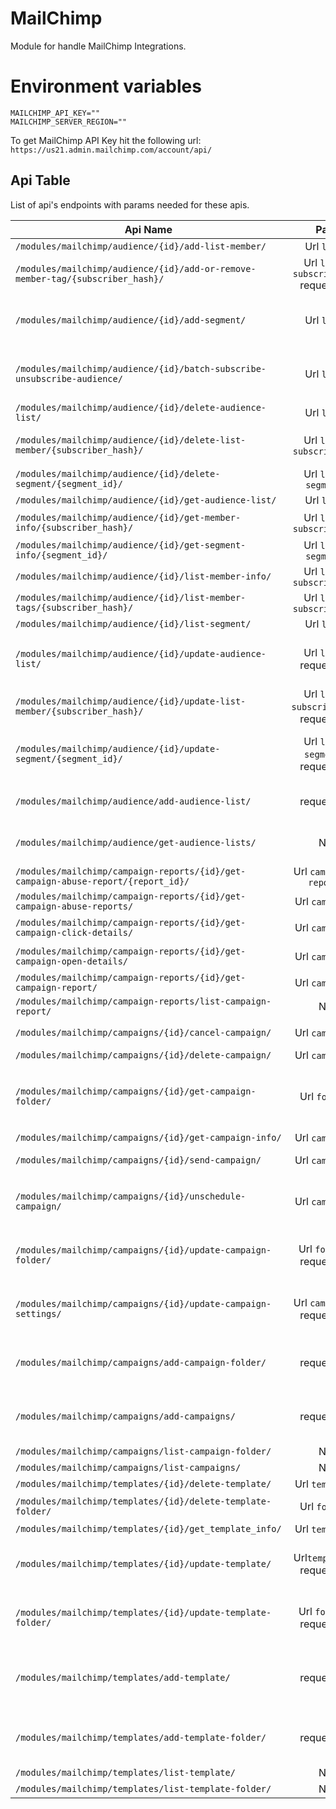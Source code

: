 # MailChimp

Module for handle MailChimp Integrations.



# Environment variables

```
MAILCHIMP_API_KEY=""
MAILCHIMP_SERVER_REGION=""

```
To get MailChimp API Key hit the following url: <br/>
`https://us21.admin.mailchimp.com/account/api/`

## Api Table
List of api's endpoints with params needed for these apis.

| Api Name                                                                          |                        Param                        | Description                                                                                                                                                                                                                            |
|-----------------------------------------------------------------------------------|:---------------------------------------------------:|:---------------------------------------------------------------------------------------------------------------------------------------------------------------------------------------------------------------------------------------|
| `/modules/mailchimp/audience/{id}/add-list-member/ `                              |                    Url `list_id`                    | Add a new member to the list.                                                                                                                                                                                                          |
| `/modules/mailchimp/audience/{id}/add-or-remove-member-tag/{subscriber_hash}/`    | Url `list_id`, `subscriber_hash` <br/> request.body | Add or remove tags from a list member                                                                                                                                                                                                  |
| `/modules/mailchimp/audience/{id}/add-segment/`                                   |                    Url `list_id`                    | Create a new segment in a specific list.Required the request body. For details about request body visit the given link  https://mailchimp.com/developer/marketing/api/list-segments/add-segment/                                       |
| `/modules/mailchimp/audience/{id}/batch-subscribe-unsubscribe-audience/`          |                    Url `list_id`                    | Batch subscribe or unsubscribe list members.Required the request body. For details about request body visit the given link . https://mailchimp.com/developer/marketing/api/lists/batch-subscribe-or-unsubscribe/                       |
| `/modules/mailchimp/audience/{id}/delete-audience-list/`                          |                    Url `list_id`                    | Delete a list from Mailchimp account.                                                                                                                                                                                                  |
| `/modules/mailchimp/audience/{id}/delete-list-member/{subscriber_hash}/`          |          Url `list_id`, `subscriber_hash`           | Delete all personally identifiable information related to a list member, and remove them from a list.This will make it impossible to re-import the list member.                                                                        |
| `/modules/mailchimp/audience/{id}/delete-segment/{segment_id}/`                   |             Url `list_id`, `segment_id`             | Delete a specific segment in a list.                                                                                                                                                                                                   |
| `/modules/mailchimp/audience/{id}/get-audience-list/`                             |                    Url `list_id`                    | Provide information about a specific list in Mailchimp account.                                                                                                                                                                        |
| `/modules/mailchimp/audience/{id}/get-member-info/{subscriber_hash}/`             |          Url `list_id`, `subscriber_hash`           | Get information about a specific list member, including a currently subscribed, unsubscribed, or bounced member.                                                                                                                       |
| `/modules/mailchimp/audience/{id}/get-segment-info/{segment_id}/`                 |             Url `list_id`, `segment_id`             | Get information about a specific segment.                                                                                                                                                                                              |
| `/modules/mailchimp/audience/{id}/list-member-info/`                              |          Url `list_id`, `subscriber_hash`           | Get information about members in a specific Mailchimp list.                                                                                                                                                                            |
| `/modules/mailchimp/audience/{id}/list-member-tags/{subscriber_hash}/`            |          Url `list_id`, `subscriber_hash`           | Provide the tags on a list member.                                                                                                                                                                                                     |
| `/modules/mailchimp/audience/{id}/list-segment/`                                  |                    Url `list_id`                    | Provide information about all available segments for a specific list.                                                                                                                                                                  |
| `/modules/mailchimp/audience/{id}/update-audience-list/`                          |             Url `list_id`, request.body             | Update a specific segment in a list.Required the request body. For details about request body visit the given link . https://mailchimp.com/developer/marketing/api/list-segments/update-segment/                                       |
| `/modules/mailchimp/audience/{id}/update-list-member/{subscriber_hash}/`          |   Url `list_id`, `subscriber_hash`, request.body    | Update information for a specific list member.                                                                                                                                                                                         |
| `/modules/mailchimp/audience/{id}/update-segment/{segment_id}/`                   |      Url `list_id`, `segment_id`, request.body      | Update a specific segment in a list.Required the request body. For details about request body visit the given link .https://mailchimp.com/developer/marketing/api/list-segments/update-segment/                                        |
| `/modules/mailchimp/audience/add-audience-list/`                                  |                    request.body                     | Create a new list in Mailchimp account.Required the request body. For details about request body visit the given link .https://mailchimp.com/developer/marketing/api/lists/add-list/                                                   |
| `/modules/mailchimp/audience/get-audience-lists/`                                 |                        None                         | Provide information about all lists in the account.User can use optional query Parameters. For details about query Parameters visit the given link .https://mailchimp.com/developer/marketing/api/lists/get-lists-info/                |
| `/modules/mailchimp/campaign-reports/{id}/get-campaign-abuse-report/{report_id}/` |           Url `campaign_id`, `report_id`            | Get information about a specific abuse report for a campaign.                                                                                                                                                                          |
| `/modules/mailchimp/campaign-reports/{id}/get-campaign-abuse-reports/`            |                  Url `campaign_id`                  | Get a list of abuse complaints for a specific campaign.                                                                                                                                                                                |
| `/modules/mailchimp/campaign-reports/{id}/get-campaign-click-details/`            |                  Url `campaign_id`                  | Get information about clicks on specific links in your Mailchimp campaigns.                                                                                                                                                            |
| `/modules/mailchimp/campaign-reports/{id}/get-campaign-open-details/`             |                  Url `campaign_id`                  | Get detailed information about any campaign emails that were opened by a list member.                                                                                                                                                  |
| `/modules/mailchimp/campaign-reports/{id}/get-campaign-report/`                   |                  Url `campaign_id`                  | Get report details for a specific sent campaign.                                                                                                                                                                                       |
| `/modules/mailchimp/campaign-reports/list-campaign-report/`                       |                        None                         | Get campaign reports.                                                                                                                                                                                                                  |
| `/modules/mailchimp/campaigns/{id}/cancel-campaign/`                              |                  Url `campaign_id`                  | Cancel a Regular or Plain-Text Campaign after you send, before all of your recipients receive it. This feature is included with Mailchimp Pro.                                                                                         |
| `/modules/mailchimp/campaigns/{id}/delete-campaign/`                              |                  Url `campaign_id`                  | Remove a campaign from your Mailchimp account.                                                                                                                                                                                         |
| `/modules/mailchimp/campaigns/{id}/get-campaign-folder/`                          |                   Url `folder_id`                   | Get information about a specific folder used to organize campaigns.Required the request body. For details about request body visit the given link .https://mailchimp.com/developer/marketing/api/campaign-folders/get-campaign-folder/ |
| `/modules/mailchimp/campaigns/{id}/get-campaign-info/`                            |                  Url `campaign_id`                  | Get information about a specific campaign.                                                                                                                                                                                             |
| `/modules/mailchimp/campaigns/{id}/send-campaign/`                                |                  Url `campaign_id`                  | Send a Mailchimp campaign. For RSS Campaigns, the campaign will send according to its schedule. All other campaigns will send immediately.                                                                                             |
| `/modules/mailchimp/campaigns/{id}/unschedule-campaign/`                          |                  Url `campaign_id`                  | Unschedule a scheduled campaign that hasn't started sending.Required the request body. For details about request body visit the given link .https://mailchimp.com/developer/marketing/api/campaigns/unschedule-campaign/               |
| `/modules/mailchimp/campaigns/{id}/update-campaign-folder/`                       |            Url `folder_id`, request.body            | Update a specific folder used to organize campaigns.Required the request body. For details about request body visit the given link .https://mailchimp.com/developer/marketing/api/campaign-folders/update-campaign-folder/             |
| `/modules/mailchimp/campaigns/{id}/update-campaign-settings/`                     |           Url `campaign_id`, request.body           | Update some or all of the settings for a specific campaign.Required the request body. For details about request body visit the given link .https://mailchimp.com/developer/marketing/api/campaigns/update-campaign-settings/           |
| `/modules/mailchimp/campaigns/add-campaign-folder/`                               |                    request.body                     | Create a new campaign folder.Required the request body. For details about request body visit the given link .https://mailchimp.com/developer/marketing/api/campaign-folders/add-campaign-folder/                                       |
| `/modules/mailchimp/campaigns/add-campaigns/`                                     |                    request.body                     | Create a new Mailchimp campaign.Required the request body. For details about request body visit the given link .https://mailchimp.com/developer/marketing/api/campaigns/add-campaign/                                                  |
| `/modules/mailchimp/campaigns/list-campaign-folder/`                              |                        None                         | Get all folders used to organize campaigns.                                                                                                                                                                                            |
| `/modules/mailchimp/campaigns/list-campaigns/`                                    |                        None                         | Get all campaigns in an account.                                                                                                                                                                                                       |
| `/modules/mailchimp/templates/{id}/delete-template/`                              |                  Url `template_id`                  | Delete a specific template.                                                                                                                                                                                                            |
| `/modules/mailchimp/templates/{id}/delete-template-folder/`                       |                   Url `folder_id`                   | Delete a specific template folder, and mark all the templates in the folder as 'unfilled'.                                                                                                                                             |
| `/modules/mailchimp/templates/{id}/get_template_info/`                            |                  Url `template_id`                  | Get information about a specific template.                                                                                                                                                                                             |
| `/modules/mailchimp/templates/{id}/update-template/`                              |           Url`template_id` , request.body           | Update the name, HTML, or folder_id of an existing template.Required the request body. For details about request body visit the given link .https://mailchimp.com/developer/marketing/api/templates/update-template/                   |
| `/modules/mailchimp/templates/{id}/update-template-folder/`                       |            Url `folder_id`, request.body            | Update a specific folder used to organize templates.Required the request body. For details about request body visit the given link .https://mailchimp.com/developer/marketing/api/template-folders/update-template-folder/             |
| `/modules/mailchimp/templates/add-template/`                                      |                    request.body                     | Create a new template for the account. Only Classic templates are supported.Required the request body. For details about request body visit the given link .https://mailchimp.com/developer/marketing/api/templates/add-template/      |
| `/modules/mailchimp/templates/add-template-folder/`                               |                    request.body                     | Create a new template folder.Required the request body. For details about request body visit the given link .https://mailchimp.com/developer/marketing/api/template-folders/add-template-folder/                                       |
| `/modules/mailchimp/templates/list-template/`                                     |                        None                         | Get a list of an account's available templates.                                                                                                                                                                                        |
| `/modules/mailchimp/templates/list-template-folder/`                              |                        None                         | Get all folders used to organize templates.                                                                                                                                                                                            |                                                                                          |

